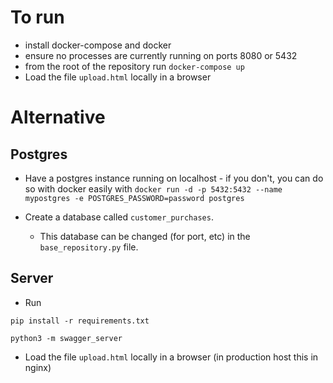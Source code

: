 # To run
- install docker-compose and docker
- ensure no processes are currently running on ports 8080 or 5432
- from the root of the repository run `docker-compose up`
- Load the file `upload.html` locally in a browser

# Alternative
## Postgres
- Have a postgres instance running on localhost - if you don't, you can do so with docker easily with
`docker run -d -p 5432:5432 --name mypostgres -e POSTGRES_PASSWORD=password postgres`

- Create a database called `customer_purchases`.

    - This database can be changed (for port, etc) in the `base_repository.py` file.

## Server
- Run 

`pip install -r requirements.txt`

`python3 -m swagger_server`

- Load the file `upload.html` locally in a browser (in production host this in nginx)

